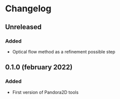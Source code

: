 # Changelog

## Unreleased

### Added
- Optical flow method as a refinement possible step

## 0.1.0 (february 2022)

### Added

- First version of Pandora2D tools


